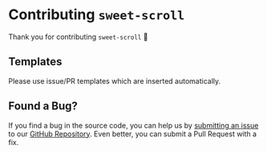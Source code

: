 # Contributing `sweet-scroll`

Thank you for contributing `sweet-scroll` :tada:

## Templates

Please use issue/PR templates which are inserted automatically.

## Found a Bug?

If you find a bug in the source code, you can help us by [submitting an issue](https://github.com/sweet-scroll/sweet-scroll/issues) to our [GitHub Repository](https://github.com/sweet-scroll/sweet-scroll). Even better, you can submit a Pull Request with a fix.
